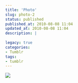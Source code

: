```yaml
---
title: 'Photo'
slug: photo-2
status: published
published_at: 2010-08-08 11:04
updated_at: 2010-08-08 11:04
description: |
    
legacy: true
categories:
- Tumblr
tags:
- tumblr
---
```


<p><img decoding="async" src="http://30.media.tumblr.com/tumblr_l6sc46SBWJ1qarnwvo1_500.jpg"/></p>